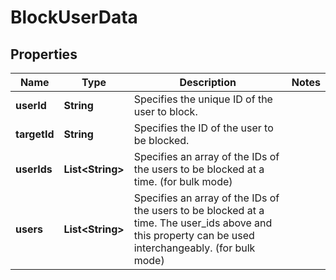 

# BlockUserData


## Properties

| Name | Type | Description | Notes |
|------------ | ------------- | ------------- | -------------|
|**userId** | **String** | Specifies the unique ID of the user to block. |  |
|**targetId** | **String** | Specifies the ID of the user to be blocked. |  |
|**userIds** | **List&lt;String&gt;** | Specifies an array of the IDs of the users to be blocked at a time. (for bulk mode) |  |
|**users** | **List&lt;String&gt;** | Specifies an array of the IDs of the users to be blocked at a time. The user_ids above and this property can be used interchangeably. (for bulk mode) |  |



